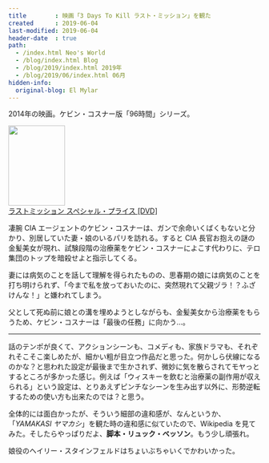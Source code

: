 ```yaml
---
title        : 映画「3 Days To Kill ラスト・ミッション」を観た
created      : 2019-06-04
last-modified: 2019-06-04
header-date  : true
path:
  - /index.html Neo's World
  - /blog/index.html Blog
  - /blog/2019/index.html 2019年
  - /blog/2019/06/index.html 06月
hidden-info:
  original-blog: El Mylar
---
```


2014年の映画。ケビン・コスナー版「96時間」シリーズ。

<div class="ad-amazon">
  <div class="ad-amazon-image">
    <a href="https://www.amazon.co.jp/dp/B01LZBE9TM?tag=neos21-22&amp;linkCode=osi&amp;th=1&amp;psc=1">
      <img src="https://m.media-amazon.com/images/I/51AFigBmDLL._SL160_.jpg" width="113" height="160">
    </a>
  </div>
  <div class="ad-amazon-info">
    <div class="ad-amazon-title">
      <a href="https://www.amazon.co.jp/dp/B01LZBE9TM?tag=neos21-22&amp;linkCode=osi&amp;th=1&amp;psc=1">ラストミッション スペシャル・プライス [DVD]</a>
    </div>
  </div>
</div>

凄腕 CIA エージェントのケビン・コスナーは、ガンで余命いくばくもないと分かり、別居していた妻・娘のいるパリを訪れる。すると CIA 長官お抱えの謎の金髪美女が現れ、試験段階の治療薬をケビン・コスナーによこす代わりに、テロ集団のトップを暗殺せよと指示してくる。

妻には病気のことを話して理解を得られたものの、思春期の娘には病気のことを打ち明けられず、「今まで私を放っておいたのに、突然現れて父親ヅラ！？ふざけんな！」と嫌われてしまう。

父として死ぬ前に娘との溝を埋めようとしながらも、金髪美女から治療薬をもらうため、ケビン・コスナーは「最後の任務」に向かう…。

---

話のテンポが良くて、アクションシーンも、コメディも、家族ドラマも、それぞれそこそこ楽しめたが、細かい粗が目立つ作品だと思った。何かしら伏線になるのかな？と思われた設定が最後まで生かされず、微妙に気を散らされてモヤっとするところが多かった感じ。例えば「ウィスキーを飲むと治療薬の副作用が収えられる」という設定は、とりあえずピンチなシーンを生み出す以外に、形勢逆転するための使い方も出来たのでは？と思う。

全体的には面白かったが、そういう細部の違和感が、なんというか、「*YAMAKASI ヤマカシ*」を観た時の違和感に似ていたので、Wikipedia を見てみた。そしたらやっぱりだよ、**脚本・リュック・ベッソン**。もう少し頑張れ。

娘役のヘイリー・スタインフェルドはちょいぶちゃいくでかわいかった。
